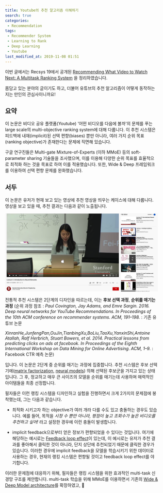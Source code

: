 ```yaml
---
title: Youtube의 추천 알고리즘 이해하기
search: true
categories:
 - Recommendation
tags:
 - Recommender System
 - Learning to Rank
 - Deep Learning
 - Youtube
last_modified_at: 2019-11-08 01:51
---
```



이번 글에서는 Recsys 19에서 공개된 [Recommending What Video to Watch Next: A Multitask Ranking System](https://dl.acm.org/citation.cfm?id=3346997) 을 정리하였습니다.

몸담고 있는 분야의 글이기도 하고, 더불어 유튜브의 추천 알고리즘이 어떻게 동작하는지는 만인의 관심사이니까요!

## 요약

이 논문은 비디오 공유 플랫폼(Youtube) '어떤 비디오를 다음에 볼까'의 문제를 푸는 large scale의 multi-objective ranking system에 대해 다룹니다. 이 추천 시스템은 피드백에 내재(implicit)된 선택 편향(biases) 뿐만 아니라, 여러 가지 순위 목표(ranking objective)가 존재한다는 문제에 직면해 있습니다.

구글 연구진들은 Multi-gate Mixture-of-Experts (이하 MMoE) 등의 soft-parameter sharing 기술들을 조사했으며, 이를 이용해 다양한 순위 목표를 효율적으로 최적화 하는 것을 목표로 하여 이를 적용했습니다. 또한, Wide & Deep 프레임워크를 이용하여 선택 편향 문제를 완화했습니다.

## 서두

이 논문은 유저가 현재 보고 있는 영상에 추천 영상을 띄우는 케이스에 대해 다룹니다. 영상을 보고 있을 때, 추천 결과는 다음과 같이 노출됩니다.

![추천 결과](/images/Screen%20Shot%202019-11-22%20at%205.34.47%20PM.png)

전통적 추천 시스템은 2단계의 디자인을 따르는데, 이는 **후보 선택 과정**, **순위를 매기는 과정** (순위 과정 참조 : *Paul Covington, Jay Adams, and Emre Sargin. 2016. Deep neural networks for YouTube Recommendations. In Proceedings of the 10th ACM conference on recommender systems. ACM, 191–198.* : 기존 유튜브 논문

*XinranHe,JunfengPan,OuJin,TianbingXu,BoLiu,TaoXu,YanxinShi,Antoine Atallah, Ralf Herbrich, Stuart Bowers, et al. 2014. Practical lessons from predicting clicks on ads at facebook. In Proceedings of the Eighth International Workshop on Data Mining for Online Advertising. ACM, 1–9.* : Facebook CTR 예측 논문)

입니다. 이 논문은 2단계 중 순위를 매기는 과정에 집중합니다. 추천 시스템은 후보 선택기에([matrix factorization](45), [neural models](25)) 의해 선택된 후보군을 가지고 있는 상태입니다. 그 후, 정교하고 매우 큰 사이즈의 모델을 순위를 매기는데 사용하며 매력적인 아이템들을 최종 선정합니다.

필자들은 이런 랭킹 시스템을 디자인하고 실험을 진행하면서 크게 2가지의 문제점에 봉착했는데, 그는 다음과 같습니다.

- 최적화 시키고자 하는 objective가 여러 개라 다를 수도 있고 충돌하는 경우도 있습니다. 예를 들어, 목적을 *시청 수 뿐만 아니라, 평점이 높고 조회수가 높은 비디오를 추천하고 싶어!* 라고 설정한 경우에 이런 충돌이 발생합니다.

- implicit feedback으로부터 얻은 정보가 편향되었을 수 있다는 것입니다. 여기에 해당하는 예시로는 [Feedback loop effect](33)이 있는데, 이 예시로는 유저가 추천 결과를 좋아해서 클릭한 것이 아니라, 단지 상단에 추천되었기 때문에 클릭한 경우가 있습니다. 이러한 경우에 implicit feedback을 모델을 학습시키기 위한 데이터로 사용하는 경우, 현재의 랭킹 시스템은 편향될 것이고 feedback loop effect를 야기합니다.

이러한 문제점에 대응하기 위해, 필자들은 랭킹 시스템을 위한 효과적인 multi-task 신경망 구조를 제안합니다. multi-task 학습을 위해 MMoE를 이용하면서 기존의 [Wide & Deep Model architecture](9)를 확장하였고, 
